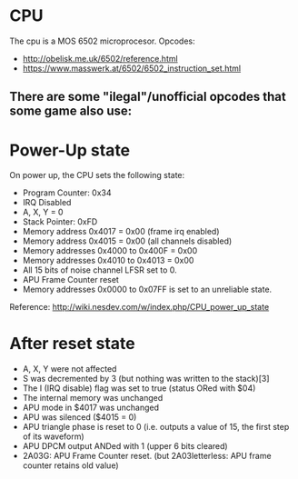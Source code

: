 CPU 
===
The cpu is a MOS 6502 microprocesor.
Opcodes:
 - http://obelisk.me.uk/6502/reference.html
 - https://www.masswerk.at/6502/6502_instruction_set.html

There are some "ilegal"/unofficial opcodes that some game also use:
 -
 


Power-Up state
==============
On power up, the CPU sets the following state:
- Program Counter: 0x34
- IRQ Disabled
- A, X, Y = 0
- Stack Pointer: 0xFD
- Memory address 0x4017 = 0x00 (frame irq enabled)
- Memory address 0x4015 = 0x00 (all channels disabled)
- Memory addresses 0x4000 to 0x400F = 0x00
- Memory addresses 0x4010 to 0x4013 = 0x00
- All 15 bits of noise channel LFSR set to 0.
- APU Frame Counter reset
- Memory addresses 0x0000 to 0x07FF is set to an unreliable state.

Reference: http://wiki.nesdev.com/w/index.php/CPU_power_up_state

After reset state
=================
- A, X, Y were not affected
- S was decremented by 3 (but nothing was written to the stack)[3]
- The I (IRQ disable) flag was set to true (status ORed with $04)
- The internal memory was unchanged
- APU mode in $4017 was unchanged
- APU was silenced ($4015 = 0)
- APU triangle phase is reset to 0 (i.e. outputs a value of 15, the first step of its waveform)
- APU DPCM output ANDed with 1 (upper 6 bits cleared)
- 2A03G: APU Frame Counter reset. (but 2A03letterless: APU frame counter retains old value)